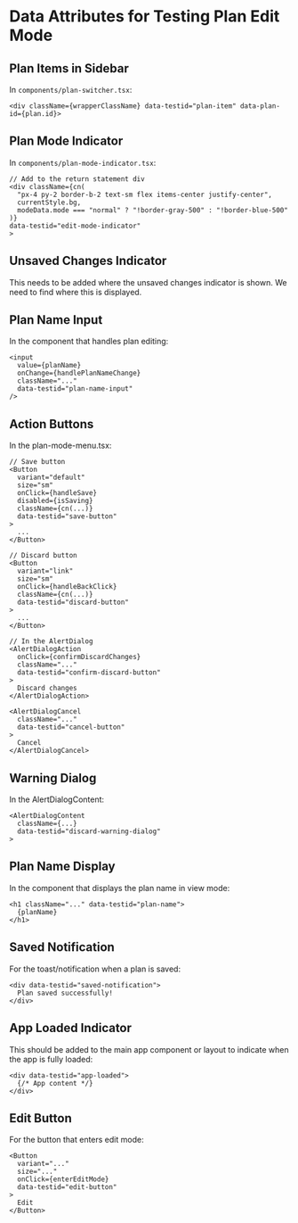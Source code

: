 # Data Attributes for Testing Plan Edit Mode

## Plan Items in Sidebar

In `components/plan-switcher.tsx`:
```tsx
<div className={wrapperClassName} data-testid="plan-item" data-plan-id={plan.id}>
```

## Plan Mode Indicator

In `components/plan-mode-indicator.tsx`:
```tsx
// Add to the return statement div
<div className={cn(
  "px-4 py-2 border-b-2 text-sm flex items-center justify-center",
  currentStyle.bg,
  modeData.mode === "normal" ? "!border-gray-500" : "!border-blue-500"
)}
data-testid="edit-mode-indicator"
>
```

## Unsaved Changes Indicator

This needs to be added where the unsaved changes indicator is shown. We need to find where this is displayed.

## Plan Name Input

In the component that handles plan editing:
```tsx
<input
  value={planName}
  onChange={handlePlanNameChange}
  className="..."
  data-testid="plan-name-input"
/>
```

## Action Buttons

In the plan-mode-menu.tsx:
```tsx
// Save button
<Button
  variant="default"
  size="sm"
  onClick={handleSave}
  disabled={isSaving}
  className={cn(...)}
  data-testid="save-button"
>
  ...
</Button>

// Discard button
<Button
  variant="link"
  size="sm"
  onClick={handleBackClick}
  className={cn(...)}
  data-testid="discard-button"
>
  ...
</Button>

// In the AlertDialog
<AlertDialogAction
  onClick={confirmDiscardChanges}
  className="..."
  data-testid="confirm-discard-button"
>
  Discard changes
</AlertDialogAction>

<AlertDialogCancel
  className="..."
  data-testid="cancel-button"
>
  Cancel
</AlertDialogCancel>
```

## Warning Dialog

In the AlertDialogContent:
```tsx
<AlertDialogContent 
  className={...} 
  data-testid="discard-warning-dialog"
>
```

## Plan Name Display

In the component that displays the plan name in view mode:
```tsx
<h1 className="..." data-testid="plan-name">
  {planName}
</h1>
```

## Saved Notification

For the toast/notification when a plan is saved:
```tsx
<div data-testid="saved-notification">
  Plan saved successfully!
</div>
```

## App Loaded Indicator

This should be added to the main app component or layout to indicate when the app is fully loaded:
```tsx
<div data-testid="app-loaded">
  {/* App content */}
</div>
```

## Edit Button

For the button that enters edit mode:
```tsx
<Button
  variant="..."
  size="..."
  onClick={enterEditMode}
  data-testid="edit-button"
>
  Edit
</Button>
```
